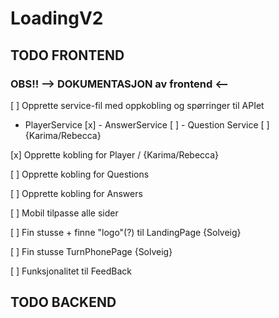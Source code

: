 # LoadingV2

## TODO FRONTEND
###  OBS!! --> DOKUMENTASJON av frontend <--

[ ] Opprette service-fil med oppkobling og spørringer til APIet
- PlayerService [x] - AnswerService [ ] - Question Service [ ] {Karima/Rebecca}

[x] Opprette kobling for Player / {Karima/Rebecca}

[ ] Opprette kobling for Questions

[ ] Opprette kobling for Answers

[ ] Mobil tilpasse alle sider

[ ] Fin stusse + finne "logo"(?) til LandingPage {Solveig}

[ ] Fin stusse TurnPhonePage {Solveig}

[ ] Funksjonalitet til FeedBack 

## TODO BACKEND